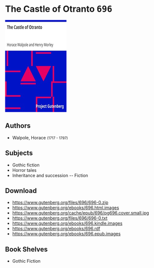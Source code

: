 # The Castle of Otranto <kbd>696</kbd>

![](./cover.medium.jpg "")

## Authors


 - Walpole, Horace <small>(1717 - 1797)</small>

## Subjects


 - Gothic fiction
 - Horror tales
 - Inheritance and succession -- Fiction

## Download


 - https://www.gutenberg.org/files/696/696-0.zip
 - https://www.gutenberg.org/ebooks/696.html.images
 - https://www.gutenberg.org/cache/epub/696/pg696.cover.small.jpg
 - https://www.gutenberg.org/files/696/696-0.txt
 - https://www.gutenberg.org/ebooks/696.kindle.images
 - https://www.gutenberg.org/ebooks/696.rdf
 - https://www.gutenberg.org/ebooks/696.epub.images

## Book Shelves


 - Gothic Fiction
